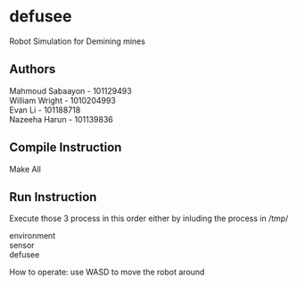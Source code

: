 # defusee    
Robot Simulation for Demining mines

## Authors

Mahmoud Sabaayon - 101129493  
William Wright - 1010204993  
Evan Li - 101188718  
Nazeeha Harun - 101139836  

## Compile Instruction  
Make All

## Run Instruction  
Execute those 3 process in this order either by inluding the process in /tmp/

environment  
sensor  
defusee  

How to operate: use WASD to move the robot around
